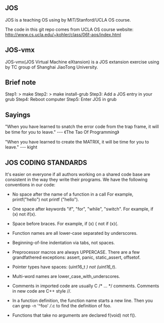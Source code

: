 JOS
-----
JOS is a teaching OS using by MIT/Stanford/UCLA OS course.

The code in this git repo comes from UCLA OS course website:
http://www.cs.ucla.edu/~kohler/class/06f-aos/index.html

JOS-vmx
-------
JOS-vmx(JOS Virtual Machine eXtansion) is a JOS extansion exercise using by TC group of Shanghai JiaoTong University.

Brief note
-------
Step1: > make
Step2: > make install-grub
Step3: Add a JOS entry in your grub 
Step4: Reboot computer
Step5: Enter JOS in grub

Sayings
-------

"When you have learned to snatch the error code from the trap frame, it will be time for you to leave." --- 《The Tao Of Programming》


"When you have learned to create the MATRIX, it will be time for you to leave." --- kight

JOS CODING STANDARDS
--------------------

It's easier on everyone if all authors working on a shared
code base are consistent in the way they write their programs.
We have the following conventions in our code:

* No space after the name of a function in a call
  For example, printf("hello") not printf ("hello").

* One space after keywords "if", "for", "while", "switch".
  For example, if (x) not if(x).

* Space before braces.
  For example, if (x) { not if (x){.

* Function names are all lower-case separated by underscores.

* Beginning-of-line indentation via tabs, not spaces.

* Preprocessor macros are always UPPERCASE.
  There are a few grandfathered exceptions: assert, panic,
  static_assert, offsetof.

* Pointer types have spaces: (uint16_t *) not (uint16_t*).

* Multi-word names are lower_case_with_underscores.

* Comments in imported code are usually C /* ... */ comments.
  Comments in new code are C++ style //.

* In a function definition, the function name starts a new line.
  Then you can grep -n '^foo' */*.c to find the definition of foo.

* Functions that take no arguments are declared f(void) not f().
